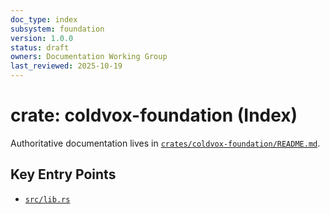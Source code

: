 ```yaml
---
doc_type: index
subsystem: foundation
version: 1.0.0
status: draft
owners: Documentation Working Group
last_reviewed: 2025-10-19
---
```


# crate: coldvox-foundation (Index)

Authoritative documentation lives in [`crates/coldvox-foundation/README.md`](../../../crates/coldvox-foundation/README.md).

## Key Entry Points

- [`src/lib.rs`](../../../crates/coldvox-foundation/src/lib.rs)
